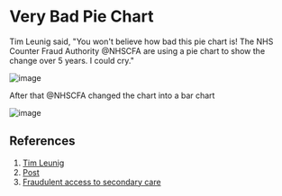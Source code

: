 # Very Bad Pie Chart

Tim Leunig said, "You won't believe how bad this pie chart is! The NHS Counter Fraud Authority 
@NHSCFA are using a pie chart to show the change over 5 years. I could cry."

![image](https://github.com/avivnur/reflections/assets/47585222/dc59c158-ad37-425f-ba0b-c507367c7125)

After that @NHSCFA changed the chart into a bar chart

![image](https://github.com/avivnur/reflections/assets/47585222/7a7f1706-7254-4538-9b6a-956d0cc70944)



## References
1. [Tim Leunig](https://x.com/timleunig?s=20)
2. [Post](https://x.com/timleunig/status/1757779411594559541?s=20)
3. [Fraudulent access to secondary care](https://cfa.nhs.uk/about-nhscfa/corporate-publications/SIA-23/SIA-2023-fraudulent-access#:~:text=The%20term%20'fraudulent%20access%20to,to%20facilitate%20the%20fraudulent%20access)

